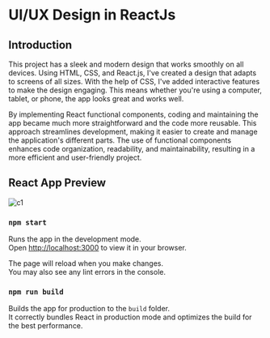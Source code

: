 # UI/UX Design in ReactJs

## Introduction

This project has a sleek and modern design that works smoothly on all devices. Using HTML, CSS, and React.js, I've created a design that adapts to screens of all sizes. With the help of CSS, I've added interactive features to make the design engaging. This means whether you're using a computer, tablet, or phone, the app looks great and works well.

By implementing React functional components, coding and maintaining the app became much more straightforward and the code more reusable. This approach streamlines development, making it easier to create and manage the application's different parts. The use of functional components enhances code organization, readability, and maintainability, resulting in a more efficient and user-friendly project.

## React App Preview
![c1](https://github.com/ali-log/CLIX_UI/assets/142591226/a887c38b-4cd0-4616-9ecb-f23858d16ef5)




### `npm start`

Runs the app in the development mode.\
Open [http://localhost:3000](http://localhost:3000) to view it in your browser.

The page will reload when you make changes.\
You may also see any lint errors in the console.

### `npm run build`

Builds the app for production to the `build` folder.\
It correctly bundles React in production mode and optimizes the build for the best performance.

